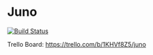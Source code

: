 # Juno
[![Build Status](https://travis-ci.org/allistera/juno.svg?branch=master)](https://travis-ci.org/allistera/juno)

Trello Board: https://trello.com/b/1KHVf8Z5/juno
